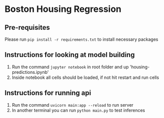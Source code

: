 # Boston Housing Regression

## Pre-requisites
Please run `pip install -r requirements.txt` to install necessary packages

## Instructions for looking at model building

1. Run the command `jupyter notebook` in root folder and up 'housing-predictions.ipynb'
2. Inside notebook all cells should be loaded, if not hit restart and run cells

## Instructions for running api
1. Run the command `uvicorn main:app --reload` to run server
2. In another terminal you can run `python main.py` to test inferences
